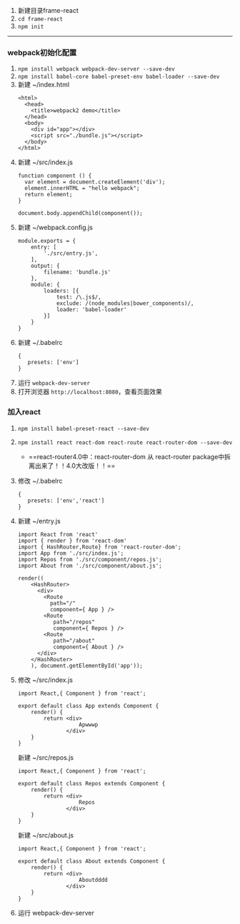 1. 新建目录frame-react
2. `cd frame-react`
3. `npm init`
---
### webpack初始化配置
1. `npm install webpack webpack-dev-server --save-dev`
2. `npm install babel-core babel-preset-env babel-loader --save-dev`
3. 新建 ~/index.html
    ```
    <html>
      <head>
        <title>webpack2 demo</title>
      </head>
      <body>
        <div id="app"></div>
        <script src="./bundle.js"></script>
      </body>
    </html>
    ```
4. 新建 ~/src/index.js
    ```
    function component () {
      var element = document.createElement('div');
      element.innerHTML = "hello webpack";
      return element;
    }
    
    document.body.appendChild(component());
    ```
5. 新建 ~/webpack.config.js
    ```
    module.exports = {
        entry: [
            './src/entry.js',
        ],
        output: {
            filename: 'bundle.js'
        },
        module: {
            loaders: [{
                test: /\.js$/,
                exclude: /(node_modules|bower_components)/,
                loader: 'babel-loader'
            }]
        }
    }
    ```
6. 新建 ~/.babelrc
    ```
    {
       presets: ['env']
    }
    ```
7. 运行 `webpack-dev-server`
8. 打开浏览器 `http://localhost:8080`，查看页面效果


### 加入react
1. `npm install babel-preset-react --save-dev`
2. `npm install react react-dom react-route react-router-dom --save-dev`
    - ==react-router4.0中：react-router-dom 从 react-router package中拆离出来了！！4.0大改版！！==
3. 修改 ~/.babelrc
    ```
    {
       presets: ['env','react']
    }
    ```
4. 新建 ~/entry.js
    ```
    import React from 'react'
    import { render } from 'react-dom'
    import { HashRouter,Route} from 'react-router-dom';
    import App from './src/index.js';
    import Repos from './src/component/repos.js';
    import About from './src/component/about.js';
    
    render((
        <HashRouter>
          <div>
            <Route
              path="/"
              component={ App } />
            <Route
               path="/repos"
               component={ Repos } />
            <Route
               path="/about"
               component={ About } />
          </div>
        </HashRouter>
        ), document.getElementById('app'));
    ```
5. 修改 ~/src/index.js
    ```
    import React,{ Component } from 'react';
    
    export default class App extends Component {
        render() {
            return <div>
                       Apwwwp
                   </div>
        }
    }
    ```
    
    新建 ~/src/repos.js 
    ```
    import React,{ Component } from 'react';

    export default class Repos extends Component {
        render() {
            return <div>
                       Repos
                   </div>
        }
    }
    ```
    
    新建 ~/src/about.js
    ```
    import React,{ Component } from 'react';

    export default class About extends Component {
        render() {
            return <div>
                       Aboutdddd
                   </div>
        }
    }
    ```
6. 运行 webpack-dev-server